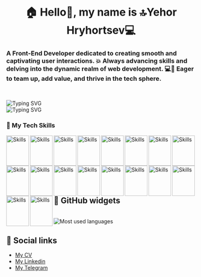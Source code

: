 <h1 align="center"> 🏠 Hello👋, my name is 🔝Yehor Hryhortsev💻</h1>

### A Front-End Developer dedicated to creating smooth and captivating user interactions. 💥 Always advancing skills and delving into the dynamic realm of web development. 💻💪 Eager to team up, add value, and thrive in the tech sphere.

<br>

![Typing SVG](https://readme-typing-svg.herokuapp.com?color=%236effe2&lines=The+best+Front+end+developer🤩+Who+is+looking+for+his+dream+job🌈)
<br>
![Typing SVG](https://readme-typing-svg.herokuapp.com?color=%236effe2&lines=Who+is+looking+for+his+dream+job🌈)

### 🔨 My Tech Skills

<img src="https://cdn.jsdelivr.net/gh/devicons/devicon/icons/html5/html5-original.svg" alt="Skills" align="left" width="60" height="80"/>  
<img src="https://cdn.jsdelivr.net/gh/devicons/devicon/icons/css3/css3-original.svg" alt="Skills" align="left" width="60" height="80"/>  
<img src="https://cdn.jsdelivr.net/gh/devicons/devicon/icons/sass/sass-original.svg" alt="Skills" align="left" width="60" height="80"/>  
<img src="https://cdn.jsdelivr.net/gh/devicons/devicon/icons/javascript/javascript-original.svg" alt="Skills" align="left" width="60" height="80"/>  
<img src="https://cdn.jsdelivr.net/gh/devicons/devicon/icons/typescript/typescript-original.svg" alt="Skills" align="left" width="60" height="80"/>  
<img src="https://cdn.jsdelivr.net/gh/devicons/devicon/icons/react/react-original.svg" alt="Skills" align="left" width="60" height="80"/>  
<img src="https://cdn.jsdelivr.net/gh/devicons/devicon/icons/redux/redux-original.svg" alt="Skills" align="left" width="60" height="80"/>  
<img src="https://cdn.jsdelivr.net/gh/devicons/devicon/icons/gulp/gulp-plain.svg" alt="Skills" align="left" width="60" height="80"/>  
<img src="https://cdn.jsdelivr.net/gh/devicons/devicon/icons/webpack/webpack-original.svg" alt="Skills" align="left" width="60" height="80"/>  
<img src="https://cdn.jsdelivr.net/gh/devicons/devicon/icons/photoshop/photoshop-plain.svg" alt="Skills" align="left" width="60" height="80"/>  
<img src="https://cdn.jsdelivr.net/gh/devicons/devicon/icons/filezilla/filezilla-plain.svg" alt="Skills" align="left" width="60" height="80"/>  
<img src="https://cdn.jsdelivr.net/gh/devicons/devicon/icons/figma/figma-original.svg" alt="Skills" align="left" width="60" height="80"/>  
<img src="https://cdn.jsdelivr.net/gh/devicons/devicon/icons/canva/canva-original.svg" alt="Skills" align="left" width="60" height="80"/>  
<img src="https://cdn.jsdelivr.net/gh/devicons/devicon/icons/slack/slack-original.svg" alt="Skills" align="left" width="60" height="80"/>  
<img src="https://cdn.jsdelivr.net/gh/devicons/devicon/icons/vscode/vscode-original.svg" alt="Skills" align="left" width="60" height="80"/>  
<img src="https://cdn.jsdelivr.net/gh/devicons/devicon/icons/git/git-original.svg" alt="Skills" align="left" width="60" height="80"/>  
<img src="https://cdn.jsdelivr.net/gh/devicons/devicon/icons/github/github-original.svg" alt="Skills" align="left" width="60" height="80"/>  
<img src="https://cdn.jsdelivr.net/gh/devicons/devicon/icons/trello/trello-plain.svg" alt="Skills" align="left" width="60" height="80"/><br>

## 👾 GitHub widgets

<br>

 <img src="https://github-readme-stats.vercel.app/api/top-langs?username=Goldenrash-lab&show_icons=true&locale=en&layout=compact" alt="Most used languages"/>

## 📰 Social links

- [My CV](https://drive.google.com/file/d/1fDxCfVNif6Hpj9Gek8IXo2IJX5kDhcok/view?usp=sharing)
- [My Linkedin](https://www.linkedin.com/in/goldenrash/)
- [My Telegram](https://t.me/Goldenrash)
